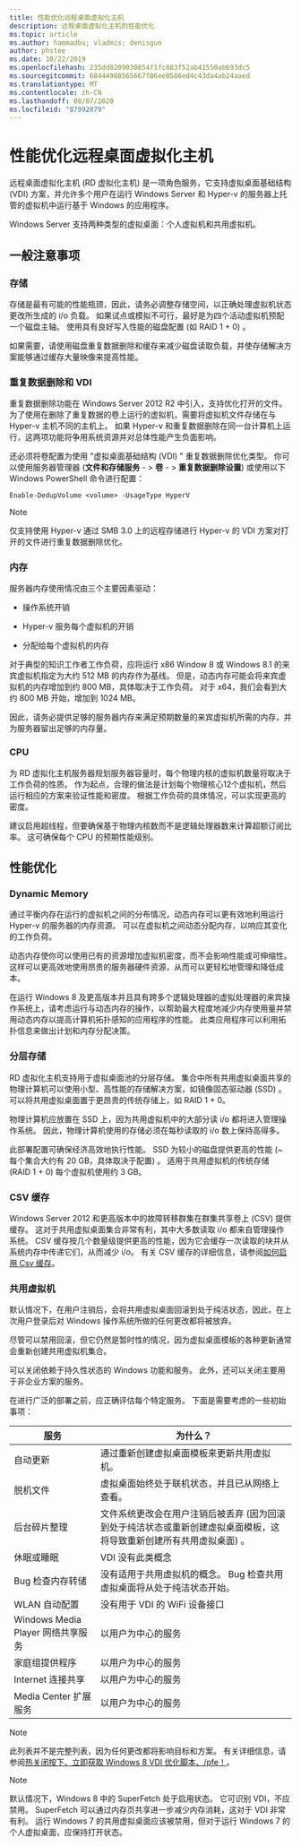 ```yaml
---
title: 性能优化远程桌面虚拟化主机
description: 远程桌面虚拟化主机的性能优化
ms.topic: article
ms.author: hammadbu; vladmis; denisgun
author: phstee
ms.date: 10/22/2019
ms.openlocfilehash: 235dd0209030854f1fc883f52ab41550ab693dc5
ms.sourcegitcommit: 68444968565667f86ee0586ed4c43da4ab24aaed
ms.translationtype: MT
ms.contentlocale: zh-CN
ms.lasthandoff: 08/07/2020
ms.locfileid: "87992079"
---
```

# <a name="performance-tuning-remote-desktop-virtualization-hosts"></a>性能优化远程桌面虚拟化主机

远程桌面虚拟化主机 (RD 虚拟化主机) 是一项角色服务，它支持虚拟桌面基础结构 (VDI) 方案，并允许多个用户在运行 Windows Server 和 Hyper-v 的服务器上托管的虚拟机中运行基于 Windows 的应用程序。

Windows Server 支持两种类型的虚拟桌面：个人虚拟机和共用虚拟机。

## <a name="general-considerations"></a>一般注意事项

### <a name="storage"></a>存储

存储是最有可能的性能瓶颈，因此，请务必调整存储空间，以正确处理虚拟机状态更改所生成的 i/o 负载。 如果试点或模拟不可行，最好是为四个活动虚拟机预配一个磁盘主轴。 使用具有良好写入性能的磁盘配置 (如 RAID 1 + 0) 。

如果需要，请使用磁盘重复数据删除和缓存来减少磁盘读取负载，并使存储解决方案能够通过缓存大量映像来提高性能。

### <a name="data-deduplication-and-vdi"></a>重复数据删除和 VDI

重复数据删除功能在 Windows Server 2012 R2 中引入，支持优化打开的文件。 为了使用在删除了重复数据的卷上运行的虚拟机，需要将虚拟机文件存储在与 Hyper-v 主机不同的主机上。 如果 Hyper-v 和重复数据删除在同一台计算机上运行，这两项功能将争用系统资源并对总体性能产生负面影响。

还必须将卷配置为使用 "虚拟桌面基础结构 (VDI) " 重复数据删除优化类型。 你可以使用服务器管理器 (**文件和存储服务**  - &gt; **卷**  - &gt; **重复数据删除设置**) 或使用以下 Windows PowerShell 命令进行配置：

``` syntax
Enable-DedupVolume <volume> -UsageType HyperV
```

> [!NOTE]
> 仅支持使用 Hyper-v 通过 SMB 3.0 上的远程存储进行 Hyper-v 的 VDI 方案对打开的文件进行重复数据删除优化。

### <a name="memory"></a>内存

服务器内存使用情况由三个主要因素驱动：

- 操作系统开销

- Hyper-v 服务每个虚拟机的开销

- 分配给每个虚拟机的内存

对于典型的知识工作者工作负荷，应将运行 x86 Window 8 或 Windows 8.1 的来宾虚拟机指定为大约 512 MB 的内存作为基线。 但是，动态内存可能会将来宾虚拟机的内存增加到约 800 MB，具体取决于工作负荷。 对于 x64，我们会看到大约 800 MB 开始，增加到 1024 MB。

因此，请务必提供足够的服务器内存来满足预期数量的来宾虚拟机所需的内存，并为服务器留出足够的内存量。

### <a name="cpu"></a>CPU

为 RD 虚拟化主机服务器规划服务器容量时，每个物理内核的虚拟机数量将取决于工作负荷的性质。 作为起点，合理的做法是计划每个物理核心12个虚拟机，然后运行相应的方案来验证性能和密度。 根据工作负荷的具体情况，可以实现更高的密度。

建议启用超线程，但要确保基于物理内核数而不是逻辑处理器数来计算超额订阅比率。 这可确保每个 CPU 的预期性能级别。

## <a name="performance-optimizations"></a>性能优化

### <a name="dynamic-memory"></a>Dynamic Memory

通过平衡内存在运行的虚拟机之间的分布情况，动态内存可以更有效地利用运行 Hyper-v 的服务器的内存资源。 可以在虚拟机之间动态分配内存，以响应其变化的工作负荷。

动态内存使你可以使用已有的资源增加虚拟机密度，而不会影响性能或可伸缩性。 这样可以更高效地使用昂贵的服务器硬件资源，从而可以更轻松地管理和降低成本。

在运行 Windows 8 及更高版本并且具有跨多个逻辑处理器的虚拟处理器的来宾操作系统上，请考虑运行与动态内存的操作，以帮助最大程度地减少内存使用量并禁用动态内存以提高计算机拓扑感知的应用程序的性能。 此类应用程序可以利用拓扑信息来做出计划和内存分配决策。

### <a name="tiered-storage"></a>分层存储

RD 虚拟化主机支持用于虚拟桌面池的分层存储。 集合中所有共用虚拟桌面共享的物理计算机可以使用小型、高性能的存储解决方案，如镜像固态驱动器 (SSD) 。 可以将共用虚拟桌面置于更昂贵的传统存储上，如 RAID 1 + 0。

物理计算机应放置在 SSD 上，因为共用虚拟机中的大部分读 i/o 都将进入管理操作系统。 因此，物理计算机使用的存储必须在每秒读取的 i/o 数上保持高得多。

此部署配置可确保经济高效地执行性能。 SSD 为较小的磁盘提供更高的性能 (~ 每个集合大约有 20 GB，具体取决于配置) 。 适用于共用虚拟机的传统存储 (RAID 1 + 0) 每个虚拟机使用约 3 GB。

### <a name="csv-cache"></a>CSV 缓存

Windows Server 2012 和更高版本中的故障转移群集在群集共享卷上 (CSV) 提供缓存。 这对于共用虚拟桌面集合非常有利，其中大多数读取 i/o 都来自管理操作系统。 CSV 缓存按几个数量级提供更高的性能，因为它会缓存一次读取的块并从系统内存中传递它们，从而减少 i/o。 有关 CSV 缓存的详细信息，请参阅[如何启用 Csv 缓存](https://blogs.msdn.com/b/clustering/archive/2012/03/22/10286676.aspx)。

### <a name="pooled-virtual-desktops"></a>共用虚拟机

默认情况下，在用户注销后，会将共用虚拟桌面回滚到处于纯洁状态，因此，在上次用户登录后对 Windows 操作系统所做的任何更改都将被放弃。

尽管可以禁用回滚，但它仍然是暂时性的情况，因为虚拟桌面模板的各种更新通常会重新创建共用虚拟机集合。

可以关闭依赖于持久性状态的 Windows 功能和服务。 此外，还可以关闭主要用于非企业方案的服务。

在进行广泛的部署之前，应正确评估每个特定服务。 下面是需要考虑的一些初始事项：

| 服务                                      | 为什么？                                                                                                                                                                                                      |
|----------------------------------------------|-----------------------------------------------------------------------------------------------------------------------------------------------------------------------------------------------------------|
| 自动更新                                  | 通过重新创建虚拟桌面模板来更新共用虚拟机。                                                                                                                          |
| 脱机文件                                | 虚拟桌面始终处于联机状态，并且已从网络上查看。                                                                                                                         |
| 后台碎片整理                            | 文件系统更改会在用户注销后被丢弃 (因为回滚到处于纯洁状态或重新创建虚拟桌面模板，这将导致重新创建所有共用虚拟桌面) 。 |
| 休眠或睡眠                           | VDI 没有此类概念                                                                                                                                                                                   |
| Bug 检查内存转储                        | 没有适用于共用虚拟机的概念。 Bug 检查共用虚拟桌面将从处于纯洁状态开始。                                                                                       |
| WLAN 自动配置                              | 没有用于 VDI 的 WiFi 设备接口                                                                                                                                                                 |
| Windows Media Player 网络共享服务 | 以用户为中心的服务                                                                                                                                                                                  |
| 家庭组提供程序                          | 以用户为中心的服务                                                                                                                                                                                  |
| Internet 连接共享                  | 以用户为中心的服务                                                                                                                                                                                  |
| Media Center 扩展服务               | 以用户为中心的服务                                                                                                                                                                                  |
> [!NOTE]
> 此列表并不是完整列表，因为任何更改都将影响目标和方案。 有关详细信息，请参阅[热关闭按下、立即获取 Windows 8 VDI 优化脚本、/pfe！](/archive/blogs/jeff_stokes/hot-off-the-presses-get-it-now-the-windows-8-vdi-optimization-script-courtesy-of-pfe)。


> [!NOTE]
> 默认情况下，Windows 8 中的 SuperFetch 处于启用状态。 它可识别 VDI，不应禁用。 SuperFetch 可以通过内存页共享进一步减少内存消耗，这对于 VDI 非常有利。 运行 Windows 7 的共用虚拟桌面应该被禁用，但对于运行 Windows 7 的个人虚拟桌面，应保持打开状态。
